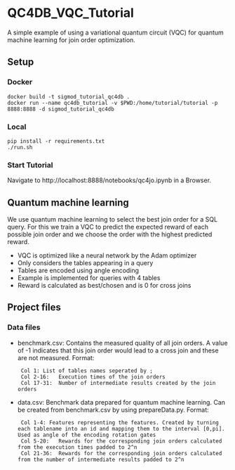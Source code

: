 # QC4DB_VQC_Tutorial

A simple example of using a variational quantum circuit (VQC) for quantum machine learning for join order optimization.

## Setup

### Docker

```
docker build -t sigmod_tutorial_qc4db .
docker run --name qc4db_tutorial -v $PWD:/home/tutorial/tutorial -p 8888:8888 -d sigmod_tutorial_qc4db
```

### Local

```
pip install -r requirements.txt
./run.sh
```

### Start Tutorial
Navigate to http://localhost:8888/notebooks/qc4jo.ipynb in a Browser.


## Quantum machine learning

We use quantum machine learning to select the best join order for a SQL query. For this we train a VQC to predict the expected reward of each possible join order and we choose the order with the highest predicted reward.

- VQC is optimized like a neural network by the Adam optimizer
- Only considers the tables appearing in a query
- Tables are encoded using angle encoding
- Example is implemented for queries with 4 tables
- Reward is calculated as best/chosen and is 0 for cross joins


## Project files

### Data files

-  benchmark.csv: Contains the measured quality of all join orders. A value of -1 indicates that this join order would lead to a cross join and these are not measured. 
Format:
        
        Col 1: List of tables names seperated by ;
        Col 2-16:   Execution times of the join orders
        Col 17-31:  Number of intermediate results created by the join orders

-  data.csv: Benchmark data prepared for quantum machine learning. Can be created from benchmark.csv by using prepareData.py. 
Format:
        
        Col 1-4: Features representing the features. Created by turning each tablename into an id and mapping them to the interval [0,pi]. Used as angle of the encoding rotation gates
        Col 5-20:   Rewards for the corresponding join orders calculated from the execution times padded to 2^n
        Col 21-36:  Rewards for the corresponding join orders calculated from the number of intermediate results padded to 2^n
